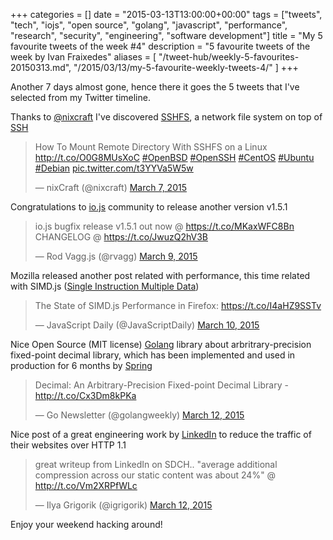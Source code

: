 +++
categories = []
date = "2015-03-13T13:00:00+00:00"
tags = ["tweets", "tech", "iojs", "open source", "golang", "javascript", "performance", "research", "security", "engineering", "software development"]
title = "My 5 favourite tweets of the week #4"
description = "5 favourite tweets of the week by Ivan Fraixedes"
aliases = [
  "/tweet-hub/weekly-5-favourites-20150313.md",
  "/2015/03/13/my-5-favourite-weekly-tweets-4/"
]
+++

Another 7 days almost gone, hence there it goes the 5 tweets that I've selected from my Twitter timeline.

Thanks to [@nixcraft](https://twitter.com/nixcraft) I've discovered [SSHFS](http://en.wikipedia.org/wiki/SSHFS), a network file system on top of [SSH](http://en.wikipedia.org/wiki/Secure_Shell)

<blockquote class="twitter-tweet tw-align-center" data-partner="tweetdeck"><p>How To Mount Remote Directory With SSHFS on a Linux <a href="http://t.co/O0G8MUsXoC">http://t.co/O0G8MUsXoC</a> <a href="https://twitter.com/hashtag/OpenBSD?src=hash">#OpenBSD</a> <a href="https://twitter.com/hashtag/OpenSSH?src=hash">#OpenSSH</a> <a href="https://twitter.com/hashtag/CentOS?src=hash">#CentOS</a> <a href="https://twitter.com/hashtag/Ubuntu?src=hash">#Ubuntu</a> <a href="https://twitter.com/hashtag/Debian?src=hash">#Debian</a> <a href="http://t.co/t3YYVa5W5w">pic.twitter.com/t3YYVa5W5w</a></p>&mdash; nixCraft  (@nixcraft) <a href="https://twitter.com/nixcraft/status/574355319184359425">March 7, 2015</a></blockquote>
<script async src="//platform.twitter.com/widgets.js" charset="utf-8"></script>


Congratulations to [io.js](https://iojs.org/) community to release another version v1.5.1

<blockquote class="twitter-tweet tw-align-center" data-partner="tweetdeck"><p>io.js bugfix release v1.5.1 out now @ <a href="https://t.co/MKaxWFC8Bn">https://t.co/MKaxWFC8Bn</a> CHANGELOG @ <a href="https://t.co/JwuzQ2hV3B">https://t.co/JwuzQ2hV3B</a></p>&mdash; Rod Vagg.js (@rvagg) <a href="https://twitter.com/rvagg/status/575000532336668673">March 9, 2015</a></blockquote>
<script async src="//platform.twitter.com/widgets.js" charset="utf-8"></script>


Mozilla released another post related with performance, this time related with SIMD.js ([Single Instruction Multiple Data](http://en.wikipedia.org/wiki/SIMD))

<blockquote class="twitter-tweet tw-align-center" data-partner="tweetdeck"><p>The State of SIMD.js Performance in Firefox: <a href="https://t.co/I4aHZ9SSTv">https://t.co/I4aHZ9SSTv</a></p>&mdash; JavaScript Daily (@JavaScriptDaily) <a href="https://twitter.com/JavaScriptDaily/status/575352064122970112">March 10, 2015</a></blockquote>
<script async src="//platform.twitter.com/widgets.js" charset="utf-8"></script>


Nice Open Source (MIT license) [Golang](http://golang.org/) library about arbritrary-precision fixed-point decimal library, which has been implemented and used in production for 6 months by [Spring](https://www.shopspring.com/)

<blockquote class="twitter-tweet tw-align-center" data-partner="tweetdeck"><p>Decimal: An Arbitrary-Precision Fixed-point Decimal Library - <a href="http://t.co/Cx3Dm8kPKa">http://t.co/Cx3Dm8kPKa</a></p>&mdash; Go Newsletter (@golangweekly) <a href="https://twitter.com/golangweekly/status/576050308616425472">March 12, 2015</a></blockquote>
<script async src="//platform.twitter.com/widgets.js" charset="utf-8"></script>


Nice post of a great engineering work by [LinkedIn](https://engineering.linkedin.com/) to reduce the traffic of their websites over HTTP 1.1

<blockquote class="twitter-tweet tw-align-center" data-partner="tweetdeck"><p>great writeup from LinkedIn on SDCH.. &quot;average additional compression across our static content was about 24%&quot; @ <a href="http://t.co/Vm2XRPfWLc">http://t.co/Vm2XRPfWLc</a></p>&mdash; Ilya Grigorik (@igrigorik) <a href="https://twitter.com/igrigorik/status/576078282384228352">March 12, 2015</a></blockquote>
<script async src="//platform.twitter.com/widgets.js" charset="utf-8"></script>


Enjoy your weekend hacking around!
